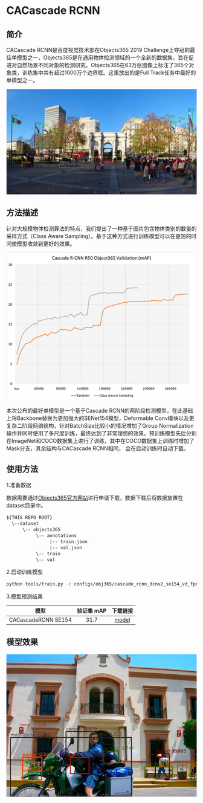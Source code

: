 # CACascade RCNN
## 简介
CACascade RCNN是百度视觉技术部在Objects365 2019 Challenge上夺冠的最佳单模型之一，Objects365是在通用物体检测领域的一个全新的数据集，旨在促进对自然场景不同对象的检测研究。Objects365在63万张图像上标注了365个对象类，训练集中共有超过1000万个边界框。这里放出的是Full Track任务中最好的单模型之一。

<div align="center">
  <img src="../demo/obj365_gt.png"/>
</div>

## 方法描述

针对大规模物体检测算法的特点，我们提出了一种基于图片包含物体类别的数量的采样方式（Class Aware Sampling）。基于这种方式进行训练模型可以在更短的时间使模型收敛到更好的效果。

<div align="center">
  <img src="../demo/cas.png"/>
</div>

本次公布的最好单模型是一个基于Cascade RCNN的两阶段检测模型，在此基础上将Backbone替换为更加强大的SENet154模型，Deformable Conv模块以及更复杂二阶段网络结构，针对BatchSize比较小的情况增加了Group Normalization操作并同时使用了多尺度训练，最终达到了非常理想的效果。预训练模型先后分别在ImageNet和COCO数据集上进行了训练，其中在COCO数据集上训练时增加了Mask分支，其余结构与CACascade RCNN相同， 会在启动训练时自动下载。

## 使用方法

1.准备数据

数据需要通过[Objects365官方网站](https://www.objects365.org/download.html)进行申请下载，数据下载后将数据放置在dataset目录中。
```
${THIS REPO ROOT}
  \--dataset
      \-- objects365
           \-- annotations
                |-- train.json
                |-- val.json
           \-- train
           \-- val
```

2.启动训练模型

```bash
python tools/train.py -c configs/obj365/cascade_rcnn_dcnv2_se154_vd_fpn_gn.yml
```

3.模型预测结果

|        模型         | 验证集 mAP |                           下载链接                           |
| :-----------------: | :--------: | :----------------------------------------------------------: |
| CACascadeRCNN SE154 |    31.7    | [model](https://paddlemodels.bj.bcebos.com/object_detection/cascade_rcnn_dcnv2_se154_vd_fpn_gn_cas_obj365.tar) |

## 模型效果

<div align="center">
  <img src="../demo/obj365_pred.png"/>
</div>
